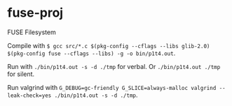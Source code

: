 fuse-proj
==========

FUSE Filesystem

Compile with `$ gcc src/*.c $(pkg-config --cflags --libs glib-2.0) $(pkg-config fuse --cflags --libs) -g -o bin/p1t4.out`.

Run with `./bin/p1t4.out -s -d ./tmp` for verbal. Or `./bin/p1t4.out ./tmp` for silent.

Run valgrind with `G_DEBUG=gc-friendly G_SLICE=always-malloc valgrind --leak-check=yes ./bin/p1t4.out -s -d ./tmp`.


